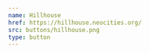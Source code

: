 ```yaml
---
name: Hillhouse
href: https://hillhouse.neocities.org/
src: buttons/hillhouse.png
type: button
---
```

